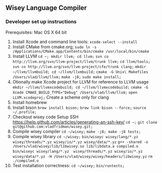 ## Wisey Language Compiler ##

### Developer set up instructions ###

Prerequisites: Mac OS X 64 bit

1. Install Xcode and command line tools: `xcode-select --install`
2. Install CMake from cmake.org; `sudo ln -s /Applications/CMake.app/Contents/bin/cmake /usr/local/bin/cmake`
3. Install LLVM
  `cd ~; mkdir llvm; cd llvm;`
  `svn co http://llvm.org/svn/llvm-project/llvm/trunk llvm;`
  `cd llvm/tools; svn co http://llvm.org/svn/llvm-project/cfe/trunk clang;`
  `mkdir ~/llvm/llvmbuild; cd ~/llvm/llvmbuild;`
  `cmake -G Unix\ Makefiles /Users/vlad/llvm/llvm;`
  `make -j8;`
  `sudo make install;`
4. Otionally make Xcode project for LLVM for reference to LLVM usage
  `mkdir ~/llvm/llvmxcodebuild; cd ~/llvm/llvmxcodebuild;`
  `cmake -G Xcode CMAKE_BUILD_TYPE="Debug" /Users/vlad/llvm/llvm;`
  `open LLVM.xcodeproj;`
  Create a scheme only for clang
5. Install homebrew
6. Install bison
  `brew install bison;`
  `brew link bison --force;`
  `source ~/.profile;`
7. Checkout wisey code
  Setup SSH https://help.github.com/articles/generating-an-ssh-key/
  `cd ~;`
  `git clone git@github.com:vladfridman/wisey.git;`
8. Compile wisey compiler
  `cd ~/wisey;`
  `make -j8; make -j8 tests;`
9. Compile wisey library
  `cd ~/wisey;`
  `bin/wiseyc wisey/lang/*.yz wisey/threads/*.yz wisey/io/*.yz wisey/data/*.yz`
  `g++ -shared -o /Users/vlad/wisey/lib/libwisey.so lib/libdata.a compiled.o `
  `bin/wiseyc wisey/lang/*.yz  wisey/threads/*.yz wisey/io/*.yz wisey/data/*.yz -H /Users/vlad/wisey/wisey/headers/libwisey.yz`
  `rm ./compiled.o`
10. Test installation correctness:
  `cd ~/wisey;`
  `bin/runtests;`
